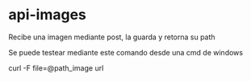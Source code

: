 # api-images
Recibe una imagen mediante post, la guarda y retorna su path

Se puede testear mediante este comando desde una cmd de windows

curl -F file=@path_image url
